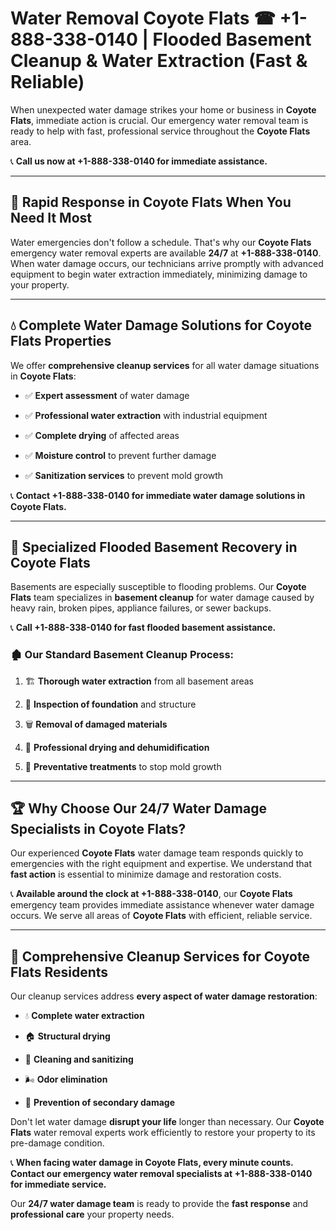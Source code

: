 # Water Removal Coyote Flats ☎ +1-888-338-0140 | Flooded Basement Cleanup & Water Extraction (Fast & Reliable)

When unexpected water damage strikes your home or business in **Coyote Flats**, immediate action is crucial. Our emergency water removal team is ready to help with fast, professional service throughout the **Coyote Flats** area. 

📞 **Call us now at +1-888-338-0140 for immediate assistance.**
---
## 🚀 Rapid Response in Coyote Flats When You Need It Most
Water emergencies don't follow a schedule. That's why our **Coyote Flats** emergency water removal experts are available **24/7** at **+1-888-338-0140**. When water damage occurs, our technicians arrive promptly with advanced equipment to begin water extraction immediately, minimizing damage to your property.
---
## 💧 Complete Water Damage Solutions for Coyote Flats Properties
We offer **comprehensive cleanup services** for all water damage situations in **Coyote Flats**:
- ✅ **Expert assessment** of water damage  
- ✅ **Professional water extraction** with industrial equipment  
- ✅ **Complete drying** of affected areas  
- ✅ **Moisture control** to prevent further damage  
- ✅ **Sanitization services** to prevent mold growth  
📞 **Contact +1-888-338-0140 for immediate water damage solutions in Coyote Flats.**
---
## 🌊 Specialized Flooded Basement Recovery in Coyote Flats
Basements are especially susceptible to flooding problems. Our **Coyote Flats** team specializes in **basement cleanup** for water damage caused by heavy rain, broken pipes, appliance failures, or sewer backups. 
📞 **Call +1-888-338-0140 for fast flooded basement assistance.**
### 🏚️ Our Standard Basement Cleanup Process:
1. 🏗️ **Thorough water extraction** from all basement areas  
2. 🔎 **Inspection of foundation** and structure  
3. 🗑️ **Removal of damaged materials**  
4. 💨 **Professional drying and dehumidification**  
5. 🚫 **Preventative treatments** to stop mold growth  
---
## 🏆 Why Choose Our 24/7 Water Damage Specialists in Coyote Flats?
Our experienced **Coyote Flats** water damage team responds quickly to emergencies with the right equipment and expertise. We understand that **fast action** is essential to minimize damage and restoration costs.
📞 **Available around the clock at +1-888-338-0140**, our **Coyote Flats** emergency team provides immediate assistance whenever water damage occurs. We serve all areas of **Coyote Flats** with efficient, reliable service.
---
## 🧹 Comprehensive Cleanup Services for Coyote Flats Residents
Our cleanup services address **every aspect of water damage restoration**:
- 💧 **Complete water extraction**  
- 🏠 **Structural drying**  
- 🧼 **Cleaning and sanitizing**  
- 🌬️ **Odor elimination**  
- 🚫 **Prevention of secondary damage**  
Don't let water damage **disrupt your life** longer than necessary. Our **Coyote Flats** water removal experts work efficiently to restore your property to its pre-damage condition.
📞 **When facing water damage in Coyote Flats, every minute counts. Contact our emergency water removal specialists at +1-888-338-0140 for immediate service.**
Our **24/7 water damage team** is ready to provide the **fast response** and **professional care** your property needs.

